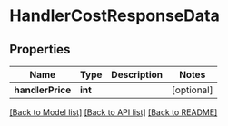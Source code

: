 # HandlerCostResponseData

## Properties
Name | Type | Description | Notes
------------ | ------------- | ------------- | -------------
**handlerPrice** | **int** |  | [optional] 

[[Back to Model list]](../README.md#documentation-for-models) [[Back to API list]](../README.md#documentation-for-api-endpoints) [[Back to README]](../README.md)


